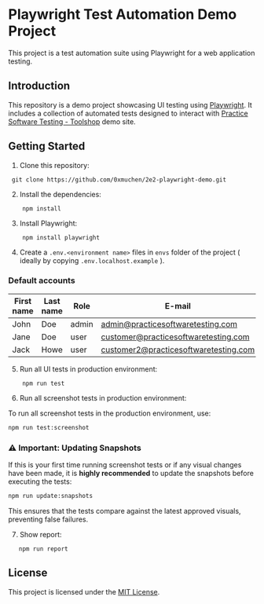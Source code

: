 # Playwright Test Automation Demo Project

This project is a test automation suite using Playwright for a web application testing.

## Introduction

This repository is a demo project showcasing UI testing using [Playwright](https://playwright.dev/). It includes a collection of automated tests designed to interact with [Practice Software Testing - Toolshop](https://practicesoftwaretesting.com/) demo site.

## Getting Started

1. Clone this repository:

```shell
 git clone https://github.com/0xmuchen/2e2-playwright-demo.git
```

2. Install the dependencies:

```shell
    npm install
```

3. Install Playwright:

```shell
    npm install playwright
```

4. Create a `.env.<environment name>` files in `envs` folder of the project ( ideally by copying `.env.localhost.example` ).

### Default accounts

| First name | Last name | Role  | E-mail                                | Password  |
| ---------- | --------- | ----- | ------------------------------------- | --------- |
| John       | Doe       | admin | admin@practicesoftwaretesting.com     | welcome01 |
| Jane       | Doe       | user  | customer@practicesoftwaretesting.com  | welcome01 |
| Jack       | Howe      | user  | customer2@practicesoftwaretesting.com | welcome01 |

5. Run all UI tests in production environment:

```shell
    npm run test
```
6. Run all screenshot tests in production environment:

To run all screenshot tests in the production environment, use:

```sh
npm run test:screenshot
```

### ⚠️ Important: Updating Snapshots

If this is your first time running screenshot tests or if any visual changes have been made, it is **highly recommended** to update the snapshots before executing the tests:

```sh
npm run update:snapshots
```

This ensures that the tests compare against the latest approved visuals, preventing false failures.

7. Show report:

```shell
   npm run report
```

## License

This project is licensed under the [MIT License](/LICENCE).
